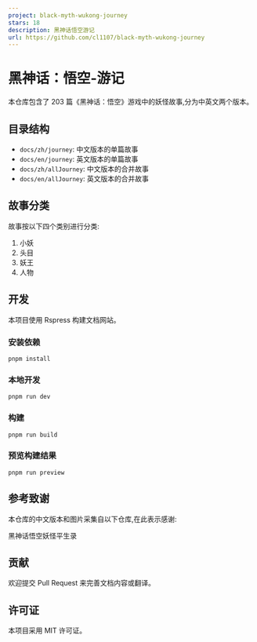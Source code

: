 ```yaml
---
project: black-myth-wukong-journey
stars: 18
description: 黑神话悟空游记
url: https://github.com/cl1107/black-myth-wukong-journey
---
```


黑神话：悟空-游记
=========

本仓库包含了 203 篇《黑神话：悟空》游戏中的妖怪故事,分为中英文两个版本。

目录结构
----

-   `docs/zh/journey`: 中文版本的单篇故事
-   `docs/en/journey`: 英文版本的单篇故事
-   `docs/zh/allJourney`: 中文版本的合并故事
-   `docs/en/allJourney`: 英文版本的合并故事

故事分类
----

故事按以下四个类别进行分类:

1.  小妖
2.  头目
3.  妖王
4.  人物

开发
--

本项目使用 Rspress 构建文档网站。

### 安装依赖

```
pnpm install
```

### 本地开发

```
pnpm run dev
```

### 构建

```
pnpm run build
```

### 预览构建结果

```
pnpm run preview
```

参考致谢
----

本仓库的中文版本和图片采集自以下仓库,在此表示感谢:

黑神话悟空妖怪平生录

贡献
--

欢迎提交 Pull Request 来完善文档内容或翻译。

许可证
---

本项目采用 MIT 许可证。
